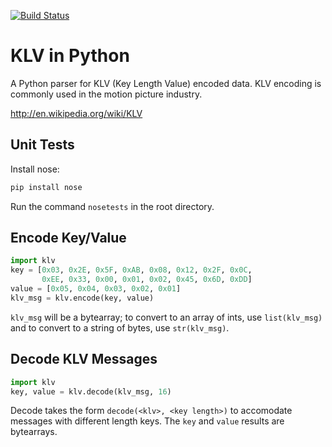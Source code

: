 [![Build Status](https://travis-ci.org/artsalliancemedia/python-klv.png)](http://travis-ci.org/artsalliancemedia/python-klv)

KLV in Python
=============

A Python  parser for KLV (Key Length Value) encoded data. KLV encoding is commonly used in the motion picture industry.

http://en.wikipedia.org/wiki/KLV

Unit Tests
----------

Install nose:

```bash
pip install nose
```

Run the command ```nosetests``` in the root directory.

Encode Key/Value
----------------

```python
import klv
key = [0x03, 0x2E, 0x5F, 0xAB, 0x08, 0x12, 0x2F, 0x0C,
       0xEE, 0x33, 0x00, 0x01, 0x02, 0x45, 0x6D, 0xDD]
value = [0x05, 0x04, 0x03, 0x02, 0x01]
klv_msg = klv.encode(key, value)
```

```klv_msg``` will be a bytearray; to convert to an array of ints, use ```list(klv_msg)``` and to convert to a string of bytes, use ```str(klv_msg)```.

Decode KLV Messages
-------------------

```python
import klv
key, value = klv.decode(klv_msg, 16)
```

Decode takes the form ```decode(<klv>, <key length>)``` to accomodate messages with different length keys. The ```key``` and ```value``` results are bytearrays.